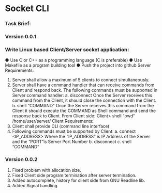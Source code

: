 # Socket CLI

### Task Brief:
### Version 0.0.1
### Write Linux based Client/Server socket application:
● Use C or C++ as a programming language (C is preferable)
● Use Makefile as a program building tool
● Push the project into github
Server Requirements:
1. Server shall allow a maximum of 5 clients to connect simultaneously.
2. Server shall have a command handler that can receive commands from Client and
respond back. The following commands must be supported in Server command handler:
a. disconnect
Once the Server receives this command from the Client, it should close the
connection with the Client.
b. shell “COMMAND”
Once the Server receives this command from the Client it should execute the
COMMAND as Shell command and send the response back to Client.
From Client side:
Client> shell “pwd”
/home/user/server/
Client Requirements:
1. Client shall provide CLI (command line interface)
2. Following commands must be supported by Client:
a. connect <IP_ADDRESS> <PORT>
Where the “IP_ADDRESS” is IP Address of the Server and the “PORT”is Server
Port Number
b. disconnect
c. shell “COMMAND”

### Version 0.0.2
1. Fixed problem with allocation size.
2. Fixed Client side program termination after server termination.
3. Added autocomplete, history for client side from GNU Readline lib.
4. Added Signal handling.

